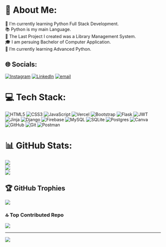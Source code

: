 # 💫 About Me:
🔭 I'm currently learning Python Full Stack Development.<br>📚 Python is my main Language.<br>🔀 The Last Project I created was a Library Management System.<br>🎓 I am persuing Bachelor of Computer Application.<br>🌱 I’m currently learning Advanced Python.


## 🌐 Socials:
[![Instagram](https://img.shields.io/badge/Instagram-%23E4405F.svg?logo=Instagram&logoColor=white)](https://instagram.com/a_jagrala_007) [![LinkedIn](https://img.shields.io/badge/LinkedIn-%230077B5.svg?logo=linkedin&logoColor=white)](https://linkedin.com/in/abdullah-jagrala-35b2a2311) [![email](https://img.shields.io/badge/Email-D14836?logo=gmail&logoColor=white)](mailto:abdullahharishjagrala@gmail.com) 

# 💻 Tech Stack:
![HTML5](https://img.shields.io/badge/html5-%23E34F26.svg?style=flat&logo=html5&logoColor=white) ![CSS3](https://img.shields.io/badge/css3-%231572B6.svg?style=flat&logo=css3&logoColor=white) ![JavaScript](https://img.shields.io/badge/javascript-%23323330.svg?style=flat&logo=javascript&logoColor=%23F7DF1E) ![Vercel](https://img.shields.io/badge/vercel-%23000000.svg?style=flat&logo=vercel&logoColor=white) ![Bootstrap](https://img.shields.io/badge/bootstrap-%238511FA.svg?style=flat&logo=bootstrap&logoColor=white) ![Flask](https://img.shields.io/badge/flask-%23000.svg?style=flat&logo=flask&logoColor=white) ![JWT](https://img.shields.io/badge/JWT-black?style=flat&logo=JSON%20web%20tokens) ![Jinja](https://img.shields.io/badge/jinja-white.svg?style=flat&logo=jinja&logoColor=black) ![Django](https://img.shields.io/badge/django-%23092E20.svg?style=flat&logo=django&logoColor=white) ![Firebase](https://img.shields.io/badge/firebase-%23039BE5.svg?style=flat&logo=firebase) ![MySQL](https://img.shields.io/badge/mysql-4479A1.svg?style=flat&logo=mysql&logoColor=white) ![SQLite](https://img.shields.io/badge/sqlite-%2307405e.svg?style=flat&logo=sqlite&logoColor=white) ![Postgres](https://img.shields.io/badge/postgres-%23316192.svg?style=flat&logo=postgresql&logoColor=white) ![Canva](https://img.shields.io/badge/Canva-%2300C4CC.svg?style=flat&logo=Canva&logoColor=white) ![GitHub](https://img.shields.io/badge/github-%23121011.svg?style=flat&logo=github&logoColor=white) ![Git](https://img.shields.io/badge/git-%23F05033.svg?style=flat&logo=git&logoColor=white) ![Postman](https://img.shields.io/badge/Postman-FF6C37?style=flat&logo=postman&logoColor=white)
# 📊 GitHub Stats:
![](https://github-readme-stats.vercel.app/api?username=Abdullah8007&theme=tokyonight&hide_border=false&include_all_commits=false&count_private=false)<br/>
![](https://nirzak-streak-stats.vercel.app/?user=Abdullah8007&theme=tokyonight&hide_border=false)<br/>
![](https://github-readme-stats.vercel.app/api/top-langs/?username=Abdullah8007&theme=tokyonight&hide_border=false&include_all_commits=false&count_private=false&layout=compact)

## 🏆 GitHub Trophies
![](https://github-profile-trophy.vercel.app/?username=Abdullah8007&theme=tokyonight&no-frame=false&no-bg=false&margin-w=4)

### 🔝 Top Contributed Repo
![](https://github-contributor-stats.vercel.app/api?username=Abdullah8007&limit=5&theme=tokyonight&combine_all_yearly_contributions=true)

---
[![](https://visitcount.itsvg.in/api?id=Abdullah8007&icon=0&color=0)](https://visitcount.itsvg.in)

<!-- Proudly created with GPRM ( https://gprm.itsvg.in ) -->
